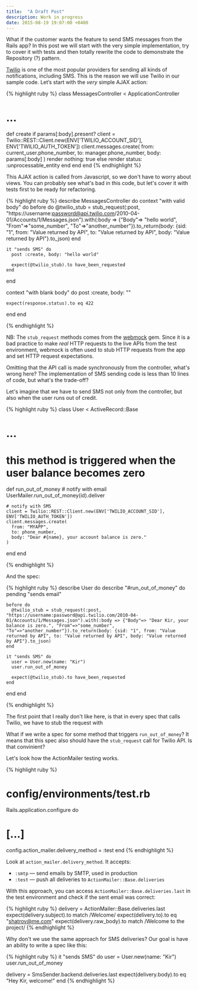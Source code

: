 ```yaml
---
title:  "A Draft Post"
description: Work in progress
date: 2015-08-19 19:07:00 +0400
---
```


What if the customer wants the feature to send SMS messages from the Rails app?
In this post we will start with the very simple implementation, try to cover it with tests and then totally rewrite the code to demonstrate the Repository (?) pattern.

[Twilio](https://www.twilio.com/) is one of the most popular providers for sending all kinds of notifications, including SMS. This is the reason we will use Twilio in our sample code.
Let’s start with the _very_ simple AJAX action:

{% highlight ruby %}
class MessagesController < ApplicationController
  # ...
  def create
    if params[:body].present?
      client = Twilio::REST::Client.new(ENV['TWILIO_ACCOUNT_SID'], ENV['TWILIO_AUTH_TOKEN'])
      client.messages.create(
        from: current_user.phone_number,
        to: manager.phone_number,
        body: params[:body]
      )
      render nothing: true
    else
      render status: :unprocessable_entity
    end
  end
end
{% endhighlight %}

This AJAX action is called from Javascript, so we don't have to worry about views.
You can probably see what's bad in this code, but let's cover it with tests first to be ready for refactoring.

{% highlight ruby %}
describe MessagesController do
  context "with valid body" do
    before do
      @twilio_stub = stub_request(:post, "https://username:password@api.twilio.com/2010-04-01/Accounts/1/Messages.json").with(:body => {"Body"=> "hello world", "From"=>"some_number", "To"=>"another_number"}).to_return(body: {sid: "1", from: "Value returned by API", to: "Value returned by API", body: "Value returned by API"}.to_json)
    end
    
    it "sends SMS" do
      post :create, body: "hello world"

      expect(@twilio_stub).to have_been_requested
    end
  end

  context "with blank body" do
    post :create, body: ""

    expect(response.status).to eq 422
  end
end

{% endhighlight %}

NB: The `stub_request` methods comes from the [webmock](https://github.com/bblimke/webmock) gem.
Since it is a bad practice to make _real_ HTTP requests to the live APIs from the test environment, webmock is often used to stub HTTP requests from the app and set HTTP request expectations.

Omitting that the API call is made synchronously from the controller, what's wrong here?
The implementation of SMS sending code is less than 10 lines of code, but what's the trade-off?

Let's imagine that we have to send SMS not only from the controller, but also when the user runs out of credit.


{% highlight ruby %}
class User < ActiveRecord::Base
  # ...
  
  # this method is triggered when the user balance becomes zero
  def run_out_of_money
    # notify with email
    UserMailer.run_out_of_money(id).deliver

    # notify with SMS
    client = Twilio::REST::Client.new(ENV['TWILIO_ACCOUNT_SID'], ENV['TWILIO_AUTH_TOKEN'])
    client.messages.create(
      from: "MYAPP",
      to: phone_number,
      body: "Dear #{name}, your account balance is zero."
    )
  end
end

{% endhighlight %}

And the spec:


{% highlight ruby %}
describe User do
  describe "#run_out_of_money" do
    pending "sends email"

    before do
      @twilio_stub = stub_request(:post, "https://username:password@api.twilio.com/2010-04-01/Accounts/1/Messages.json").with(:body => {"Body"=> "Dear Kir, your balance is zero.", "From"=>"some_number", "To"=>"another_number"}).to_return(body: {sid: "1", from: "Value returned by API", to: "Value returned by API", body: "Value returned by API"}.to_json)
    end

    it "sends SMS" do
      user = User.new(name: "Kir")
      user.run_out_of_money

      expect(@twilio_stub).to have_been_requested
    end
  end
end

{% endhighlight %}

The first point that I really don't like here, is that in every spec that calls Twilio, we have to stub the request with

What if we write a spec for some method that triggers `run_out_of_money`? It means that this spec also should have the `stub_request` call for Twilio API. Is that convinient?

Let's look how the ActionMailer testing works.

{% highlight ruby %}
# config/environments/test.rb
Rails.application.configure do
  # [...]
  config.action_mailer.delivery_method = :test
end
{% endhighlight %}

Look at `action_mailer.delivery_method`. It accepts:

* `:smtp` — send emails by SMTP, used in production
* `:test` — push all deliveries to `ActionMailer::Base.deliveries`

With this approach, you can access `ActionMailer::Base.deliveries.last` in the test environment and check if the sent email was correct:

{% highlight ruby %}
delivery = ActionMailer::Base.deliveries.last
expect(delivery.subject).to match /Welcome/
expect(delivery.to).to eq "shatrov@me.com"
expect(delivery.raw_body).to match /Welcome to the project/
{% endhighlight %}

Why don't we use the same approach for SMS deliveries?
Our goal is have an ability to write a spec like this:

{% highlight ruby %}
it "sends SMS" do
  user = User.new(name: "Kir")
  user.run_out_of_money

  delivery = SmsSender.backend.deliveries.last
  expect(delivery.body).to eq "Hey Kir, welcome!"
end
{% endhighlight %}
